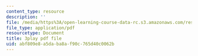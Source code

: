 ```yaml
---
content_type: resource
description: ''
file: /media/https%3A/open-learning-course-data-rc.s3.amazonaws.com/res-18-008-calculus-revisited-complex-variables-differential-equations-and-linear-algebra-fall-2011/abf809e8a5daba8af90c765d40c0062b_gpZu5N1FFq0.pdf
file_type: application/pdf
resourcetype: Document
title: 3play pdf file
uid: abf809e8-a5da-ba8a-f90c-765d40c0062b
---
```

